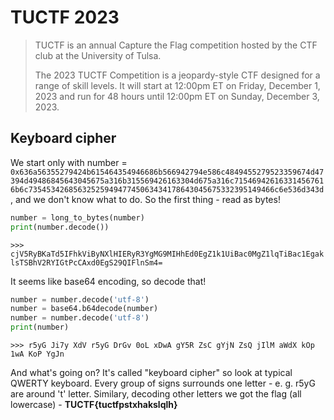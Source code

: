 # TUCTF 2023

>TUCTF is an annual Capture the Flag competition hosted by the CTF club at the University of Tulsa.
>
>The 2023 TUCTF Competition is a jeopardy-style CTF designed for a range of skill levels. It will start at 12:00pm ET on Friday, December 1, 2023 and run for 48 hours until 12:00pm ET on Sunday, December 3, 2023.

## Keyboard cipher

We start only with number = `0x636a56355279424b615464354946686b566942794e586c4849455279523359674d47394d49486845643045675a316b315569426163304d675a316c715469426163314567616b6c7354534268563252594947745063434178643045675332395149466c6e536d343d`, and we don't know what to do. So the first thing - read as bytes!

```python
number = long_to_bytes(number)
print(number.decode())
```
`>>> cjV5RyBKaTd5IFhkViByNXlHIERyR3YgMG9MIHhEd0EgZ1k1UiBac0MgZ1lqTiBac1EgaklsTSBhV2RYIGtPcCAxd0EgS29QIFlnSm4=`

It seems like base64 encoding, so decode that!
```python
number = number.decode('utf-8')
number = base64.b64decode(number)
number = number.decode('utf-8')
print(number)
```
`>>> r5yG Ji7y XdV r5yG DrGv 0oL xDwA gY5R ZsC gYjN ZsQ jIlM aWdX kOp 1wA KoP YgJn`

And what's going on? It's called "keyboard cipher" so look at typical QWERTY keyboard. Every group of signs surrounds one letter - e. g. r5yG are around 't' letter. Similary, decoding other letters we got the flag (all lowercase) - **TUCTF{tuctfpstxhakslqlh}**
